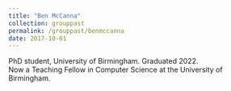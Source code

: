 ```yaml
---
title: "Ben McCanna"
collection: grouppast
permalink: /grouppast/benmccanna
date: 2017-10-01
---
```

PhD student, University of Birmingham. Graduated 2022. <br/>
Now a Teaching Fellow in Computer Science at the University of Birmingham. 
